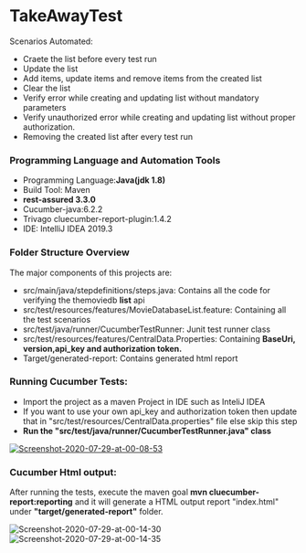 # TakeAwayTest
<p>Scenarios Automated:</p>
<ul><li>Craete the list before every test run</li>
<li>Update the list</li>
  <li>Add items, update items and remove items from the created list</li>
  <li>Clear the list</li>
   <li>Verify error while creating and updating list without mandatory parameters</li>
   <li>Verify unauthorized error while creating and updating list without proper authorization.</li>
   <li>Removing the created list after every test run</li>
   
</ul>
<h3>Programming Language and Automation Tools</h3>
<ul><li>Programming Language:<b>Java(jdk 1.8)</b></li>
  <li> Build Tool: Maven</li>
  <li> <b>rest-assured 3.3.0</b></li>
  <li> Cucumber-java:6.2.2</li>
  <li>Trivago cluecumber-report-plugin:1.4.2</li>
  <li> IDE: IntelliJ IDEA 2019.3</li>
</ul>
<h3>Folder Structure Overview</h3>
<p>The major components of this projects are:</p>
   <ul>
  <li>src/main/java/stepdefinitions/steps.java: Contains all the code for verifying the themoviedb <b>list</b> api</li>
  <li>src/test/resources/features/MovieDatabaseList.feature: Containing all the test scenarios</li>
  <li>src/test/java/runner/CucumberTestRunner: Junit test runner class</li>
  <li>src/test/resources/features/CentralData.Properties: Containing <b>BaseUri, version,api_key and authorization token.</b></li>
  <li>Target/generated-report: Contains generated html report</li>
  </ul>
  <h3>Running Cucumber Tests:</h3>
  
  <ul>
    <li> Import the project as a maven Project in IDE such as InteliJ IDEA</li>
    <li> If you want to use your own api_key and authorization token then update that in "src/test/resources/CentralData.properties" file else skip this step</li>
 <li><b>Run the "src/test/java/runner/CucumberTestRunner.java" class</b></li>
  </ul>
  <a href="https://ibb.co/CzRthfj"><img src="https://i.ibb.co/L8VPn3T/Screenshot-2020-07-29-at-00-08-53.png" alt="Screenshot-2020-07-29-at-00-08-53" border="0"></a>
 <h3> Cucumber Html output:</h3>
 <p> After running the tests, execute the maven goal <b> mvn cluecumber-report:reporting</b> and it will generate a HTML output report "index.html" under <b>"target/generated-report"</b> folder.</p>
<img src="https://i.ibb.co/W27JgQL/Screenshot-2020-07-29-at-00-14-30.png" alt="Screenshot-2020-07-29-at-00-14-30" border="0">
<img src="https://i.ibb.co/pZm64TS/Screenshot-2020-07-29-at-00-14-35.png" alt="Screenshot-2020-07-29-at-00-14-35" border="0">
